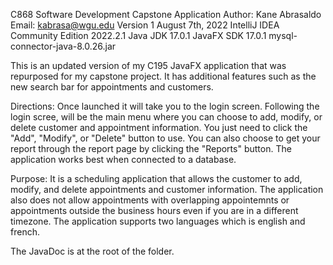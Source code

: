 C868 Software Development Capstone Application
Author: Kane Abrasaldo
Email: kabrasa@wgu.edu
Version 1
August 7th, 2022
IntelliJ IDEA Community Edition 2022.2.1
Java JDK 17.0.1
JavaFX SDK 17.0.1
mysql-connector-java-8.0.26.jar

This is an updated version of my C195 JavaFX application that was repurposed for my capstone project. It has additional features such as the new search bar for appointments and customers.

Directions:
Once launched it will take you to the login screen. Following the login scree, will be the main menu where you can choose to add, modify, or delete customer and appointment information.
You just need to click the "Add", "Modify", or "Delete" button to use. You can also choose to get your report through the report page by clicking the "Reports" button. The application works best
when connected to a database.

Purpose: It is a scheduling application that allows the customer to add, modify, and delete appointments and customer information. The application also does not allow appointments with overlapping appointemnts or
appointments outside the business hours even if you are in a different timezone. The application supports two languages which is english and french.

The JavaDoc is at the root of the folder.

